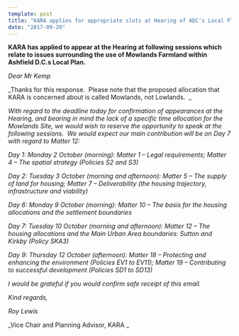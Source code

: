 ```yaml
---
template: post
title: "KARA applies for appropriate slots at Hearing of ADC's Local Plan"
date: "2017-09-20"
---
```


**KARA has applied to appear at the Hearing at following sessions which relate to issues surrounding the use of Mowlands Farmland within Ashfield D.C.s Local Plan.**

_Dear Mr Kemp_

_Thanks for this response.  Please note that the proposed allocation that KARA is concerned about is called Mowlands, not Lowlands.  _

_With regard to the deadline today for confirmation of appearances at the Hearing, and bearing in mind the lack of a specific time allocation for the Mowlands Site, we would wish to reserve the opportunity to speak at the following sessions.  We would expect our main contribution will be on Day 7 with regard to Matter 12:_

_Day 1: Monday 2 October (morning): Matter 1 – Legal requirements; Matter 4 – The spatial strategy (Policies S2 and S3)_

_Day 2: Tuesday 3 October (morning and afternoon): Matter 5 – The supply of land for housing; Matter 7 – Deliverability (the housing trajectory, infrastructure and viability)_

_Day 6: Monday 9 October (morning): Matter 10 – The basis for the housing allocations and the settlement boundaries_

_Day 7: Tuesday 10 October (morning and afternoon): Matter 12 – The housing allocations and the Main Urban Area boundaries: Sutton and Kirkby (Policy SKA3)_

_Day 9: Thursday 12 October (afternoon): Matter 18 – Protecting and enhancing the environment (Policies EV1 to EV11); Matter 19 – Contributing to successful development (Policies SD1 to SD13)_

_I would be grateful if you would confirm safe receipt of this email._

_Kind regards,_

_Roy Lewis_

_Vice Chair and Planning Advisor, KARA _
